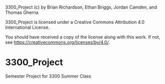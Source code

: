 3300_Project (c) by Brian Richardson, Ethan Briggs, Jordan Camden, and Thomas Gherna

3300_Project is licensed under a
Creative Commons Attribution 4.0 International License.

You should have received a copy of the license along with this
work. If not, see <https://creativecommons.org/licenses/by/4.0/>.

# 3300_Project
Semester Project for 3300 Summer Class
